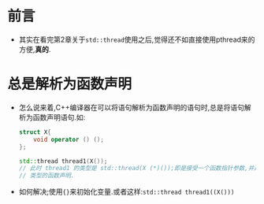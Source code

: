 ---
---

# 前言
*   其实在看完第2章关于`std::thread`使用之后,觉得还不如直接使用pthread来的方便,**真的**.

# 总是解析为函数声明
*   怎么说来着,C++编译器在可以将语句解析为函数声明的语句时,总是将语句解析为函数声明语句.如:
    
    ```c++
    struct X{
        void operator () ();
    };
    
    std::thread thread1(X());
    // 此时 thread1 的类型是 std::thread(X (*)());即是接受一个函数指针参数,并返回 std::thread
    // 类型的函数声明.
    ```

*   如何解决;使用`{}`来初始化变量.或者这样:`std::thread thread1((X()))`
    
